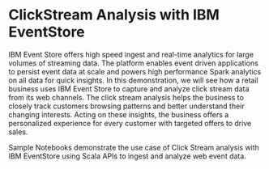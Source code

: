# ClickStream Analysis with IBM EventStore
IBM Event Store offers high speed ingest and real-time analytics for large volumes of streaming data. The platform enables event driven applications to persist event data at scale and powers high performance Spark analytics on all data for quick insights. In this demonstration, we will see how a retail business uses IBM Event Store to capture and analyze click stream data from its web channels. The click stream analysis helps the business to closely track customers browsing patterns and better understand their changing interests. Acting on these insights, the business offers a personalized experience for every customer with targeted offers to drive sales.

Sample Notebooks demonstrate the use case of Click Stream analysis with IBM EventStore using Scala APIs to ingest and analyze web event data.
